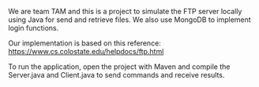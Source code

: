 We  are team TAM and this is a project to simulate the FTP server locally using Java for send and retrieve files. We also use MongoDB to implement login functions.

Our implementation is based on this reference: https://www.cs.colostate.edu/helpdocs/ftp.html

To run the application, open the project with Maven and compile the Server.java and Client.java to send commands and receive results.
